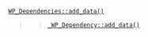 <p><code><a href="https://developer.wordpress.org/reference/classes/wp_dependencies/add_data/">WP_Dependencies::add_data()</a></code></p>

<blockquote>

> [`_WP_Dependency::add_data()`](https://developer.wordpress.org/reference/classes/_wp_dependency/add_data/)

</blockquote>
